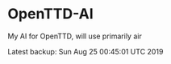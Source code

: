 # OpenTTD-AI
My AI for OpenTTD, will use primarily air

Latest backup: Sun Aug 25 00:45:01 UTC 2019
